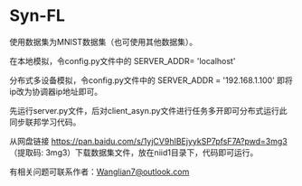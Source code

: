 # Syn-FL

使用数据集为MNIST数据集（也可使用其他数据集）。

在本地模拟，令config.py文件中的 SERVER_ADDR= 'localhost'

分布式多设备模拟，令config.py文件中的 SERVER_ADDR = '192.168.1.100'   即将ip改为协调器ip地址即可。

先运行server.py文件，后对client_asyn.py文件进行任务多开即可分布式运行此同步联邦学习代码。

从网盘链接 https://pan.baidu.com/s/1yjCV9hIBEjyykSP7pfsF7A?pwd=3mg3 （提取码: 3mg3）下载数据集文件，放在niid1目录下，代码即可运行。

有相关问题可联系作者：Wanglian7@outlook.com
